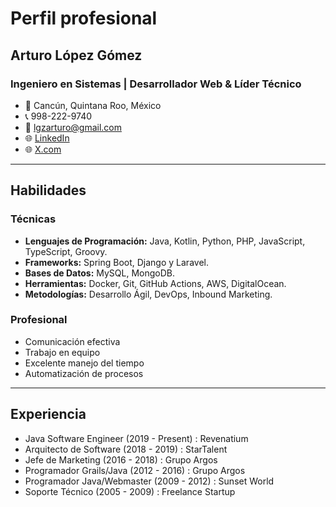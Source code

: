 # Perfil profesional

## **Arturo López Gómez**

### **Ingeniero en Sistemas | Desarrollador Web & Líder Técnico**

- 📍 Cancún, Quintana Roo, México
- 📞 998-222-9740
- 📧 <lgzarturo@gmail.com>
- 🌐 [LinkedIn](https://www.linkedin.com/in/lgzarturo)
- 🌐 [X.com](https://x.com/arturolgdev)

---

## Habilidades

### Técnicas

- **Lenguajes de Programación:** Java, Kotlin, Python, PHP, JavaScript, TypeScript, Groovy.
- **Frameworks:** Spring Boot, Django y Laravel.
- **Bases de Datos:** MySQL, MongoDB.
- **Herramientas:** Docker, Git, GitHub Actions, AWS, DigitalOcean.
- **Metodologías:** Desarrollo Ágil, DevOps, Inbound Marketing.

### Profesional

- Comunicación efectiva
- Trabajo en equipo
- Excelente manejo del tiempo
- Automatización de procesos

---

## Experiencia

- Java Software Engineer (2019 - Present) : Revenatium
- Arquitecto de Software (2018 - 2019) : StarTalent
- Jefe de Marketing (2016 - 2018) : Grupo Argos
- Programador Grails/Java (2012 - 2016) : Grupo Argos
- Programador Java/Webmaster (2009 - 2012) : Sunset World
- Soporte Técnico (2005 - 2009) : Freelance Startup
